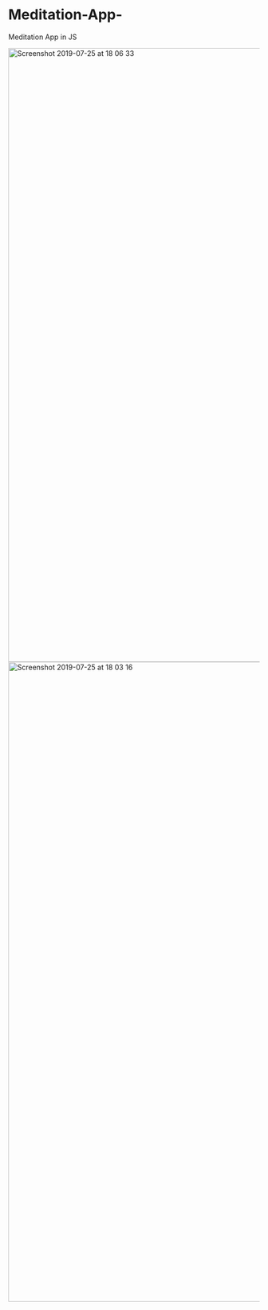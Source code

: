 # Meditation-App-
Meditation App in JS


<img width="1228" alt="Screenshot 2019-07-25 at 18 06 33" src="https://user-images.githubusercontent.com/49204467/61890067-fbc27300-af06-11e9-9060-c9a2793641fc.png">




<img width="1280" alt="Screenshot 2019-07-25 at 18 03 16" src="https://user-images.githubusercontent.com/49204467/61889995-d46ba600-af06-11e9-9b2d-f6ebd9da5ce2.png">
